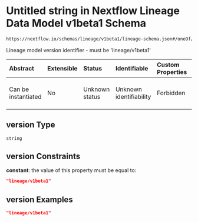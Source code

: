 # Untitled string in Nextflow Lineage Data Model v1beta1 Schema

```txt
https://nextflow.io/schemas/lineage/v1beta1/lineage-schema.json#/oneOf/0/allOf/1/properties/version
```

Lineage model version identifier - must be 'lineage/v1beta1'

| Abstract            | Extensible | Status         | Identifiable            | Custom Properties | Additional Properties | Access Restrictions | Defined In                                                                                                       |
| :------------------ | :--------- | :------------- | :---------------------- | :---------------- | :-------------------- | :------------------ | :--------------------------------------------------------------------------------------------------------------- |
| Can be instantiated | No         | Unknown status | Unknown identifiability | Forbidden         | Allowed               | none                | [nextflow-lineage-v1beta1-schema.json\*](../out/out/nextflow-lineage-v1beta1-schema.json "open original schema") |

## version Type

`string`

## version Constraints

**constant**: the value of this property must be equal to:

```json
"lineage/v1beta1"
```

## version Examples

```json
"lineage/v1beta1"
```
